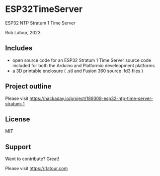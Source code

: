 # ESP32TimeServer
 ESP32 NTP Stratum 1 Time Server

Rob Latour, 2023

## Includes

- open source code for an ESP32 Stratum 1 Time Server 
  source code included for both the Arduino and Platformio develeopment platforms
- a 3D printable enclosure ( .stl and Fusion 360 source .fd3  files ) 

## Project outline

Please visit https://hackaday.io/project/189309-esp32-ntp-time-server-stratum-1

## License

MIT

## Support

Want to contribute? Great!

Please visit https://rlatour.com 
